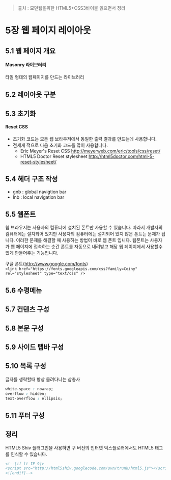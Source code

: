 > 출처 : 모던웹을위한 HTML5+CSS3바이블 읽으면서 정리

# 5장 웹 페이지 레이아웃
## 5.1 웹 페이지 개요
#### Masonry 라이브러리
타일 형테의 웹페이지를 만드는 라이브러리

## 5.2 레이아웃 구분
## 5.3 초기화
#### Reset CSS 
- 초기화 코드는 모든 웹 브라우저에서 동일한 출력 결과를 만드는데 사용합니다.
- 전세게 적으로 다음 초기화 코드를 많이 사용합니다.
    * Eric Meyer's Reset CSS http://meyerweb.com/eric/tools/css/reset/
    * HTML5 Doctor Reset stylesheet http://html5doctor.com/html-5-reset-stylesheet/
    
## 5.4 헤더 구조 작성
- gnb : global navigtion bar
- lnb : local navigation bar

## 5.5 웹폰트
웹 브라우저는 사용자의 컴퓨터에 설치된 폰트만 사용할 수 있습니다. 따라서 개발자의 컴퓨터에는
설치되어 있지만 사용자의 컴퓨터에는 설치되어 있지 않은 폰트는 문제가 됩니다.
이러한 문제를 해결할 때 사용하는 방법이 바로 웹 폰트 입니다.
웹폰트는 사용자가 웹 페이지에 접속하는 순간 폰트를 자동으로 내려받고 해당 웹 페이지에서 사용할수 있게
만들어주는 기능입니다.

구글 폰트(http://www.google.com/fonts)  
`<link href="https://fonts.googleapis.com/css?family=Coiny" rel="stylesheet" type="text/css" />`

## 5.6 수평메뉴
## 5.7 컨텐츠 구성
## 5.8 본문 구성
## 5.9 사이드 탭바 구성
## 5.10 목록 구성

글자를 생략할때 항상 몰려다니는 삼총사
```css
white-space : nowrap;
overflow : hidden;
text-overflow : ellipsis;
```

## 5.11 푸터 구성
## 정리
HTML5 Shiv 플러그인을 사용하면 구 버전의 인터넷 익스플로러에서도 HTML5 태그를 인식할 수 있습니다.
```html
<!--[if lt IE 9]>
<script src="http://html5shiv.googlecode.com/svn/trunk/html5.js"></script>
<![endif]-->
```